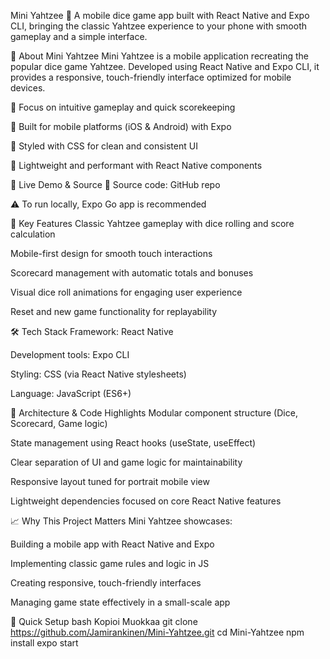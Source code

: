 Mini Yahtzee 🎲
A mobile dice game app built with React Native and Expo CLI, bringing the classic Yahtzee experience to your phone with smooth gameplay and a simple interface.

👋 About Mini Yahtzee
Mini Yahtzee is a mobile application recreating the popular dice game Yahtzee. Developed using React Native and Expo CLI, it provides a responsive, touch-friendly interface optimized for mobile devices.

🎯 Focus on intuitive gameplay and quick scorekeeping

📱 Built for mobile platforms (iOS & Android) with Expo

🎨 Styled with CSS for clean and consistent UI

🚀 Lightweight and performant with React Native components

🚀 Live Demo & Source
📂 Source code: GitHub repo

⚠️ To run locally, Expo Go app is recommended

🧩 Key Features
Classic Yahtzee gameplay with dice rolling and score calculation

Mobile-first design for smooth touch interactions

Scorecard management with automatic totals and bonuses

Visual dice roll animations for engaging user experience

Reset and new game functionality for replayability

🛠 Tech Stack
Framework: React Native

Development tools: Expo CLI

Styling: CSS (via React Native stylesheets)

Language: JavaScript (ES6+)

🧭 Architecture & Code Highlights
Modular component structure (Dice, Scorecard, Game logic)

State management using React hooks (useState, useEffect)

Clear separation of UI and game logic for maintainability

Responsive layout tuned for portrait mobile view

Lightweight dependencies focused on core React Native features

📈 Why This Project Matters
Mini Yahtzee showcases:

Building a mobile app with React Native and Expo

Implementing classic game rules and logic in JS

Creating responsive, touch-friendly interfaces

Managing game state effectively in a small-scale app

📝 Quick Setup
bash
Kopioi
Muokkaa
git clone https://github.com/Jamirankinen/Mini-Yahtzee.git
cd Mini-Yahtzee
npm install
expo start
